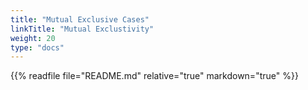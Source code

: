 ```yaml
---
title: "Mutual Exclusive Cases"
linkTitle: "Mutual Exclustivity"
weight: 20
type: "docs"
---
```


{{% readfile file="README.md" relative="true" markdown="true" %}}
